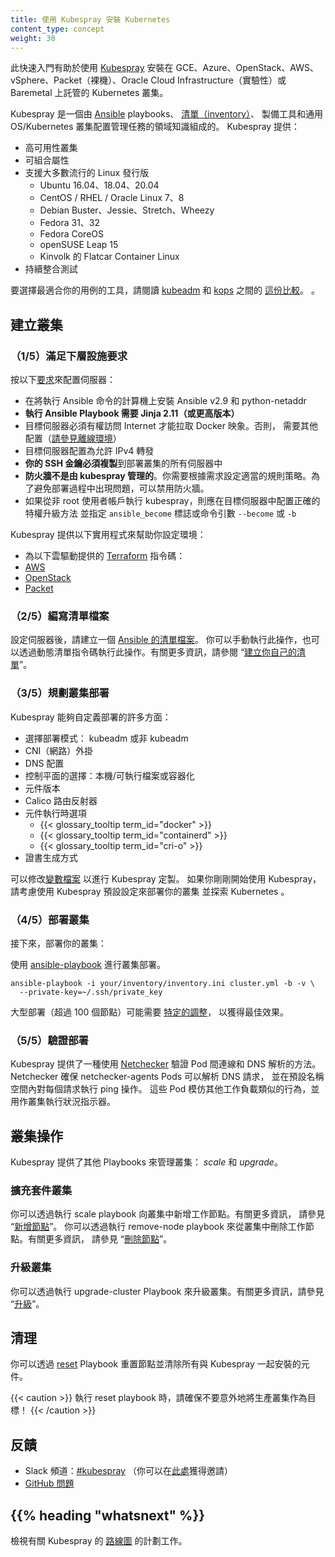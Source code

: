 ```yaml
---
title: 使用 Kubespray 安裝 Kubernetes
content_type: concept
weight: 30
---
```

<!--
title: Installing Kubernetes with Kubespray
content_type: concept
weight: 30
-->

<!-- overview -->

<!--
This quickstart helps to install a Kubernetes cluster hosted on GCE, Azure, OpenStack, AWS, vSphere, Packet (bare metal), Oracle Cloud Infrastructure (Experimental) or Baremetal with [Kubespray](https://github.com/kubernetes-sigs/kubespray).
-->
此快速入門有助於使用 [Kubespray](https://github.com/kubernetes-sigs/kubespray)
安裝在 GCE、Azure、OpenStack、AWS、vSphere、Packet（裸機）、Oracle Cloud
Infrastructure（實驗性）或 Baremetal 上託管的 Kubernetes 叢集。

<!--
Kubespray is a composition of [Ansible](https://docs.ansible.com/) playbooks, [inventory](https://github.com/kubernetes-sigs/kubespray/blob/master/docs/ansible.md), provisioning tools, and domain knowledge for generic OS/Kubernetes clusters configuration management tasks. Kubespray provides:
-->
Kubespray 是一個由 [Ansible](https://docs.ansible.com/) playbooks、
[清單（inventory）](https://github.com/kubernetes-sigs/kubespray/blob/master/docs/ansible.md)、
製備工具和通用 OS/Kubernetes 叢集配置管理任務的領域知識組成的。
Kubespray 提供：

<!--
* a highly available cluster
* composable attributes
* support for most popular Linux distributions
  * Ubuntu 16.04, 18.04, 20.04
  * CentOS/RHEL/Oracle Linux 7, 8
  * Debian Buster, Jessie, Stretch, Wheezy
  * Fedora 31, 32
  * Fedora CoreOS
  * openSUSE Leap 15
  * Flatcar Container Linux by Kinvolk
* continuous integration tests
-->
* 高可用性叢集
* 可組合屬性
* 支援大多數流行的 Linux 發行版
   * Ubuntu 16.04、18.04、20.04
   * CentOS / RHEL / Oracle Linux 7、8
   * Debian Buster、Jessie、Stretch、Wheezy
   * Fedora 31、32
   * Fedora CoreOS
   * openSUSE Leap 15
   * Kinvolk 的 Flatcar Container Linux
* 持續整合測試

<!--
To choose a tool which best fits your use case, read [this comparison](https://github.com/kubernetes-sigs/kubespray/blob/master/docs/comparisons.md) to
[kubeadm](/docs/reference/setup-tools/kubeadm/) and [kops](/docs/setup/production-environment/tools/kops/).
-->
要選擇最適合你的用例的工具，請閱讀
[kubeadm](/zh-cn/docs/reference/setup-tools/kubeadm/) 和
[kops](/zh-cn/docs/setup/production-environment/tools/kops/) 之間的
[這份比較](https://github.com/kubernetes-sigs/kubespray/blob/master/docs/comparisons.md)。
 。
<!-- body -->

<!--
## Creating a cluster

### (1/5) Meet the underlay requirements
-->
## 建立叢集

### （1/5）滿足下層設施要求

<!--
Provision servers with the following [requirements](https://github.com/kubernetes-sigs/kubespray#requirements):
-->
按以下[要求](https://github.com/kubernetes-sigs/kubespray#requirements)來配置伺服器：

<!--
* **Ansible v2.9 and python-netaddr are installed on the machine that will run Ansible commands**
* **Jinja 2.11 (or newer) is required to run the Ansible Playbooks**
* The target servers must have access to the Internet in order to pull docker images. Otherwise, additional configuration is required ([See Offline Environment](https://github.com/kubernetes-sigs/kubespray/blob/master/docs/offline-environment.md))
* The target servers are configured to allow **IPv4 forwarding**
* **Your ssh key must be copied** to all the servers in your inventory
* **Firewalls are not managed by kubespray**. You'll need to implement appropriate rules as needed. You should disable your firewall in order to avoid any issues during deployment
* If kubespray is run from a non-root user account, correct privilege escalation method should be configured in the target servers and the `ansible_become` flag or command parameters `--become` or `-b` should be specified
-->
* 在將執行 Ansible 命令的計算機上安裝 Ansible v2.9 和 python-netaddr
* **執行 Ansible Playbook 需要 Jinja 2.11（或更高版本）**
* 目標伺服器必須有權訪問 Internet 才能拉取 Docker 映象。否則，
  需要其他配置（[請參見離線環境](https://github.com/kubernetes-sigs/kubespray/blob/master/docs/offline-environment.md)）
* 目標伺服器配置為允許 IPv4 轉發
* **你的 SSH 金鑰必須複製**到部署叢集的所有伺服器中
* **防火牆不是由 kubespray 管理的**。你需要根據需求設定適當的規則策略。為了避免部署過程中出現問題，可以禁用防火牆。
* 如果從非 root 使用者帳戶執行 kubespray，則應在目標伺服器中配置正確的特權升級方法
並指定 `ansible_become` 標誌或命令引數 `--become` 或 `-b`

<!--
Kubespray provides the following utilities to help provision your environment:

* [Terraform](https://www.terraform.io/) scripts for the following cloud providers:
  * [AWS](https://github.com/kubernetes-sigs/kubespray/tree/master/contrib/terraform/aws)
  * [OpenStack](https://github.com/kubernetes-sigs/kubespray/tree/master/contrib/terraform/openstack)
  * [Packet](https://github.com/kubernetes-sigs/kubespray/tree/master/contrib/terraform/packet)
-->
Kubespray 提供以下實用程式來幫助你設定環境：

* 為以下雲驅動提供的 [Terraform](https://www.terraform.io/) 指令碼：
* [AWS](https://github.com/kubernetes-sigs/kubespray/tree/master/contrib/terraform/aws)
* [OpenStack](http://sitebeskuethree/contrigetbernform/contribeskubernform/contribeskupernform/https/sitebesku/master/)
* [Packet](https://github.com/kubernetes-sigs/kubespray/tree/master/contrib/terraform/packet)

<!--
### (2/5) Compose an inventory file

After you provision your servers, create an [inventory file for Ansible](https://docs.ansible.com/ansible/latest/network/getting_started/first_inventory.html). You can do this manually or via a dynamic inventory script. For more information, see "[Building your own inventory](https://github.com/kubernetes-sigs/kubespray/blob/master/docs/getting-started.md#building-your-own-inventory)".

### (3/5) Plan your cluster deployment

Kubespray provides the ability to customize many aspects of the deployment:
-->
### （2/5）編寫清單檔案

設定伺服器後，請建立一個
[Ansible 的清單檔案](https://docs.ansible.com/ansible/latest/network/getting_started/first_inventory.html)。
你可以手動執行此操作，也可以透過動態清單指令碼執行此操作。有關更多資訊，請參閱
“[建立你自己的清單](https://github.com/kubernetes-sigs/kubespray/blob/master/docs/getting-started.md#building-your-own-inventory)”。

### （3/5）規劃叢集部署

Kubespray 能夠自定義部署的許多方面：

<!--
* Choice deployment mode: kubeadm or non-kubeadm
* CNI (networking) plugins
* DNS configuration
* Choice of control plane: native/binary or containerized
* Component versions
* Calico route reflectors
* Component runtime options
  * {{< glossary_tooltip term_id="docker" >}}
  * {{< glossary_tooltip term_id="containerd" >}}
  * {{< glossary_tooltip term_id="cri-o" >}}
* Certificate generation methods
-->
* 選擇部署模式： kubeadm 或非 kubeadm
* CNI（網路）外掛
* DNS 配置
* 控制平面的選擇：本機/可執行檔案或容器化
* 元件版本
* Calico 路由反射器
* 元件執行時選項
  * {{< glossary_tooltip term_id="docker" >}}
  * {{< glossary_tooltip term_id="containerd" >}}
  * {{< glossary_tooltip term_id="cri-o" >}}
* 證書生成方式

<!--
Kubespray customizations can be made to a [variable file](https://docs.ansible.com/ansible/latest/user_guide/playbooks_variables.html). If you are getting started with Kubespray, consider using the Kubespray defaults to deploy your cluster and explore Kubernetes.
-->
可以修改[變數檔案](https://docs.ansible.com/ansible/latest/user_guide/playbooks_variables.html)
以進行 Kubespray 定製。
如果你剛剛開始使用 Kubespray，請考慮使用 Kubespray 預設設定來部署你的叢集
並探索 Kubernetes 。
<!--
### (4/5) Deploy a Cluster

Next, deploy your cluster:

Cluster deployment using [ansible-playbook](https://github.com/kubernetes-sigs/kubespray/blob/master/docs/getting-started.md#starting-custom-deployment).
-->
### （4/5）部署叢集

接下來，部署你的叢集：

使用 [ansible-playbook](https://github.com/kubernetes-sigs/kubespray/blob/master/docs/getting-started.md#starting-custom-deployment)
進行叢集部署。

```shell
ansible-playbook -i your/inventory/inventory.ini cluster.yml -b -v \
  --private-key=~/.ssh/private_key
```
<!--
Large deployments (100+ nodes) may require [specific adjustments](https://github.com/kubernetes-sigs/kubespray/blob/master/docs/large-deployments.md) for best results.
-->
大型部署（超過 100 個節點）可能需要
[特定的調整](https://github.com/kubernetes-sigs/kubespray/blob/master/docs/large-deployments.md)，
以獲得最佳效果。

<!--
### (5/5) Verify the deployment

Kubespray provides a way to verify inter-pod connectivity and DNS resolve with [Netchecker](https://github.com/kubernetes-sigs/kubespray/blob/master/docs/netcheck.md). Netchecker ensures the netchecker-agents pods can resolve DNS requests and ping each over within the default namespace. Those pods mimic similar behavior as the rest of the workloads and serve as cluster health indicators.
-->
### （5/5）驗證部署

Kubespray 提供了一種使用
[Netchecker](https://github.com/kubernetes-sigs/kubespray/blob/master/docs/netcheck.md)
驗證 Pod 間連線和 DNS 解析的方法。
Netchecker 確保 netchecker-agents Pods 可以解析 DNS 請求，
並在預設名稱空間內對每個請求執行 ping 操作。
這些 Pod 模仿其他工作負載類似的行為，並用作叢集執行狀況指示器。
<!--
## Cluster operations

Kubespray provides additional playbooks to manage your cluster: _scale_ and _upgrade_.
-->
## 叢集操作

Kubespray 提供了其他 Playbooks 來管理叢集： _scale_ 和 _upgrade_。
<!--
### Scale your cluster

You can add worker nodes from your cluster by running the scale playbook. For more information, see "[Adding nodes](https://github.com/kubernetes-sigs/kubespray/blob/master/docs/getting-started.md#adding-nodes)".
You can remove worker nodes from your cluster by running the remove-node playbook. For more information, see "[Remove nodes](https://github.com/kubernetes-sigs/kubespray/blob/master/docs/getting-started.md#remove-nodes)".
-->
### 擴充套件叢集

你可以透過執行 scale playbook 向叢集中新增工作節點。有關更多資訊，
請參見 “[新增節點](https://github.com/kubernetes-sigs/kubespray/blob/master/docs/getting-started.md#adding-nodes)”。
你可以透過執行 remove-node playbook 來從叢集中刪除工作節點。有關更多資訊，
請參見 “[刪除節點](https://github.com/kubernetes-sigs/kubespray/blob/master/docs/getting-started.md#remove-nodes)”。
<!--
### Upgrade your cluster

You can upgrade your cluster by running the upgrade-cluster playbook. For more information, see "[Upgrades](https://github.com/kubernetes-sigs/kubespray/blob/master/docs/upgrades.md)".
-->
### 升級叢集

你可以透過執行 upgrade-cluster Playbook 來升級叢集。有關更多資訊，請參見
“[升級](https://github.com/kubernetes-sigs/kubespray/blob/master/docs/upgrades.md)”。
<!--
## Cleanup

You can reset your nodes and wipe out all components installed with Kubespray via the [reset playbook](https://github.com/kubernetes-sigs/kubespray/blob/master/reset.yml).

{{< caution >}}
When running the reset playbook, be sure not to accidentally target your production cluster!
{{< /caution >}}
-->
## 清理

你可以透過 [reset](https://github.com/kubernetes-sigs/kubespray/blob/master/reset.yml) Playbook
重置節點並清除所有與 Kubespray 一起安裝的元件。

{{< caution >}}
執行 reset playbook 時，請確保不要意外地將生產叢集作為目標！
{{< /caution >}}

<!--
## Feedback

* Slack Channel: [#kubespray](https://kubernetes.slack.com/messages/kubespray/) (You can get your invite [here](https://slack.k8s.io/))
* [GitHub Issues](https://github.com/kubernetes-sigs/kubespray/issues)
-->
## 反饋

* Slack 頻道：[#kubespray](https://kubernetes.slack.com/messages/kubespray/)
  （你可以在[此處](https://slack.k8s.io/)獲得邀請）
* [GitHub 問題](https://github.com/kubernetes-sigs/kubespray/issues)

<!--
## {{% heading "whatsnext" %}}

Check out planned work on Kubespray's [roadmap](https://github.com/kubernetes-sigs/kubespray/blob/master/docs/roadmap.md).
-->
## {{% heading "whatsnext" %}}

檢視有關 Kubespray 的
[路線圖](https://github.com/kubernetes-sigs/kubespray/blob/master/docs/roadmap.md)
的計劃工作。
